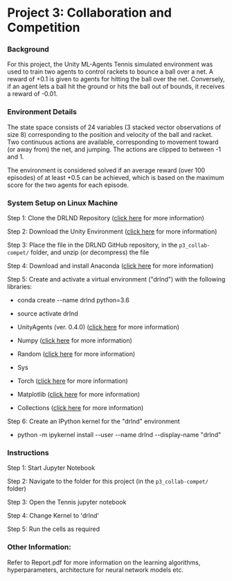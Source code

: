 # Project 3: Collaboration and Competition 


### Background

For this project, the Unity ML-Agents Tennis simulated environment was used to train two agents to control rackets to bounce a ball over a net. A reward of +0.1 is given to agents for hitting the ball over the net. Conversely, if an agent lets a ball hit the ground or hits the ball out of bounds, it receives a reward of -0.01.


### Environment Details
The state space consists of 24 variables (3 stacked vector observations of size 8) corresponding to the position and velocity of the ball and racket. Two continuous actions are available, corresponding to movement toward (or away from) the net, and jumping. The actions are clipped to between -1 and 1.

The environment is considered solved if an average reward (over 100 episodes) of at least +0.5 can be achieved, which is based on the maximum score for the two agents for each episode.


### System Setup on Linux Machine
Step 1: Clone the DRLND Repository ([click here](https://github.com/udacity/deep-reinforcement-learning#dependencies) for more information)

Step 2: Download the Unity Environment ([click here](https://s3-us-west-1.amazonaws.com/udacity-drlnd/P3/Tennis/Tennis_Linux.zip) for more information)

Step 3: Place the file in the DRLND GitHub repository, in the `p3_collab-compet/` folder, and unzip (or decompress) the file

Step 4: Download and install Anaconda ([click here](https://www.anaconda.com/distribution/) for more information)

Step 5: Create and activate a virtual environment ("drlnd") with the following libraries:
* conda create --name drlnd python=3.6 
* source activate drlnd

* UnityAgents (ver. 0.4.0) ([click here](https://pypi.org/project/unityagents/) for more information)
* Numpy ([click here](https://anaconda.org/anaconda/numpy) for more information)
* Random ([click here](https://pypi.org/project/random2/) for more information)
* Sys 
* Torch ([click here](https://pytorch.org/) for more information)
* Matplotlib ([click here](https://anaconda.org/conda-forge/matplotlib) for more information)
* Collections ([click here](https://anaconda.org/lightsource2-tag/collection) for more information)

Step 6: Create an IPython kernel for the "drlnd" environment
* python -m ipykernel install --user --name drlnd --display-name "drlnd"

### Instructions
Step 1: Start Jupyter Notebook

Step 2: Navigate to the folder for this project (in the `p3_collab-compet/` folder)

Step 3: Open the Tennis jupyter notebook

Step 4: Change Kernel to 'drlnd'

Step 5: Run the cells as required 


### Other Information:

Refer to Report.pdf for more information on the learning algorithms, hyperparameters, architecture for neural network models etc.
